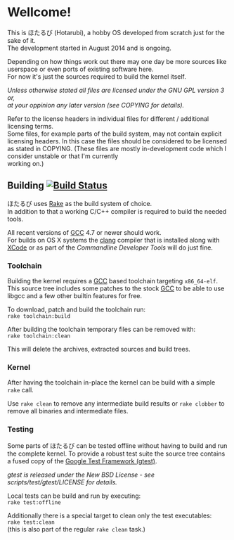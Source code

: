 # Wellcome! #
This is ほたるび (Hotarubi), a hobby OS developed from scratch just for the sake of it.   
The development started in August 2014 and is ongoing.   

Depending on how things work out there may one day be more sources like 
userspace or even ports of existing software here.   
For now it's just the sources required to build the kernel itself.

*Unless otherwise stated all files are licensed under the GNU GPL version 3 or,*   
 *at your oppinion any later version (see COPYING for details).*   

Refer to the license headers in individual files for different / additional licensing terms.   
Some files, for example parts of the build system, may not contain explicit licensing headers.
In this case the files should be considered to be licensed as stated in COPYING.
(These files are mostly in-development code which I consider unstable or that I'm currently   
working on.)

## Building [![Build Status](https://travis-ci.org/Shirk/Hotarubi.svg?branch=master)](https://travis-ci.org/Shirk/Hotarubi) ##

ほたるび uses [Rake][1] as the build system of choice.   
In addition to that a working C/C++ compiler is required to build the needed tools.

All recent versions of [GCC][2] 4.7 or newer should work.   
For builds on OS X systems the [clang][3] compiler that is installed along with [XCode][4]
or as part of the *Commandline Developer Tools* will do just fine.

### Toolchain ###
Building the kernel requires a [GCC][2] based toolchain targeting `x86_64-elf`.   
This source tree includes some patches to the stock [GCC][2] to be able to use libgcc
and a few other builtin features for free.

To download, patch and build the toolchain run:   
`rake toolchain:build`   

After building the toolchain temporary files can be removed with:   
`rake toolchain:clean`   

This will delete the archives, extracted sources and build trees.

### Kernel ###

After having the toolchain in-place the kernel can be build with a simple `rake` call.   

Use `rake clean` to remove any intermediate build results or `rake clobber` to remove all binaries and
intermediate files.   

### Testing ###

Some parts of ほたるび can be tested offline without having to build and run the complete kernel.
To provide a robust test suite the source tree contains a fused copy of the [Google Test Framework (gtest)][5].   

*gtest is released under the New BSD License - see scripts/test/gtest/LICENSE for details.*   

Local tests can be build and run by executing:   
`rake test:offline`

Additionally there is a special target to clean only the test executables:   
`rake test:clean`   
(this is also part of the regular `rake clean` task.)

[1]: https://github.com/jimweirich/rake#rake--ruby-make 
[2]: http://gcc.gnu.org
[3]: http://clang.llvm.org
[4]: https://developer.apple.com/xcode/downloads/
[5]: https://code.google.com/p/googletest/
